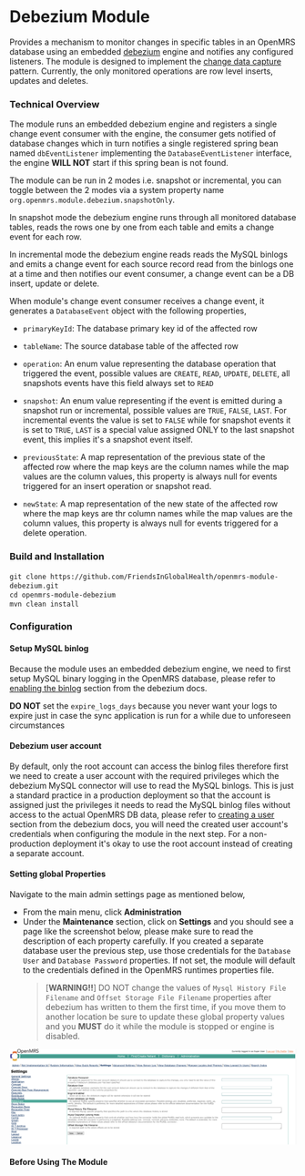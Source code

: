 # Debezium Module
Provides a mechanism to monitor changes in specific tables in an OpenMRS database using an embedded [debezium](https://debezium.io/) engine 
and notifies any configured listeners. The module is designed to implement the [change data capture](https://en.wikipedia.org/wiki/Change_data_capture) pattern. 
Currently, the only monitored operations are row level inserts, updates and deletes.

### Technical Overview
The module runs an embedded debezium engine and registers a single change event consumer with the engine, the consumer 
gets notified of database changes which in turn notifies a single registered spring bean named `dbEventListener`
implementing the `DatabaseEventListener` interface, the engine **WILL NOT** start if this spring bean is not found. 

The module can be run in 2 modes i.e. snapshot or incremental, you can toggle between the 2 modes via a system property 
name `org.openmrs.module.debezium.snapshotOnly`. 

In snapshot mode the debezium engine runs through all monitored database tables, reads the rows one by one from each 
table and emits a change event for each row.

In incremental mode the debezium engine reads reads the MySQL binlogs and emits a change event for each source record 
read from the binlogs one at a time and then notifies our event consumer, a change event can be a DB insert, update or 
delete.

When module's change event consumer receives a change event, it generates a `DatabaseEvent` object with the following 
properties,

* `primaryKeyId`: The database primary key id of the affected row

* `tableName`: The source database table of the affected row

* `operation`: An enum value representing the database operation that triggered the event, possible values are `CREATE`, 
`READ`, `UPDATE`, `DELETE`, all snapshots events have this field always set to `READ`

* `snapshot`: An enum value representing if the event is emitted during a snapshot run or incremental, possible values are
`TRUE`, `FALSE`, `LAST`. For incremental events the value is set to `FALSE` while for snapshot events it is set to `TRUE`, 
`LAST` is a special value assigned ONLY to the last snapshot event, this implies it's a snapshot event itself.

* `previousState`: A map representation of the previous state of the affected row where the map keys are the column names 
  while the map values are the column values, this property is always null for events triggered for an insert operation 
  or snapshot read. 

* `newState`: A map representation of the new state of the affected row where the map keys are thr column names
  while the map values are the column values, this property is always null for events triggered for a delete operation.

### Build and Installation
```
git clone https://github.com/FriendsInGlobalHealth/openmrs-module-debezium.git
cd openmrs-module-debezium
mvn clean install
```

### Configuration

#### Setup MySQL binlog
Because the module uses an embedded debezium engine, we need to first setup MySQL binary logging in
the OpenMRS database, please refer to [enabling the binlog](https://debezium.io/documentation/reference/connectors/mysql.html#enable-mysql-binlog)
section from the debezium docs.

**DO NOT** set the `expire_logs_days` because you never want your logs to expire just in case the sync application is
run for a while due to unforeseen circumstances

#### Debezium user account
By default, only the root account can access the binlog files therefore first we need to create a user account with the 
required privileges which the debezium MySQL connector will use to read the MySQL binlogs. This is just a standard 
practice in a production deployment so that the account is assigned just the privileges it needs to read the MySQL 
binlog files without access to the actual OpenMRS DB data, please refer to [creating a user](https://debezium.io/documentation/reference/connectors/mysql.html#mysql-creating-user) 
section from the debezium docs, you will need the created user account's credentials when configuring the module in the next 
step. For a non-production deployment it's okay to use the root account instead of creating a separate account.

#### Setting global Properties
Navigate to the main admin settings page as mentioned below, 
* From the main menu, click **Administration**
* Under the **Maintenance** section, click on **Settings** and you should see a page like the screenshot below, please 
  make sure to read the description of each property carefully. If you created a separate database user the previous 
  step, use those credentials for the `Database User` and `Database Password` properties. If not set, the module will 
  default to the credentials defined in the OpenMRS runtimes properties file.
  >[**WARNING!!**] DO NOT change the values of `Mysql History File Filename` and `Offset Storage File Filename` properties 
  >after debezium has written to them the first time, if you move them to another location be sure to update these global
  >property values and you **MUST** do it while the module is stopped or engine is disabled.

![Module Settings](docs/settings_screenshot.png)

#### Before Using The Module


